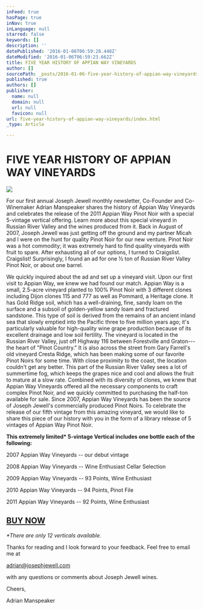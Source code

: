 ```yaml
---
inFeed: true
hasPage: true
inNav: true
inLanguage: null
starred: false
keywords: []
description: ''
datePublished: '2016-01-06T06:59:28.448Z'
dateModified: '2016-01-06T06:59:23.662Z'
title: FIVE YEAR HISTORY OF APPIAN WAY VINEYARDS
author: []
sourcePath: _posts/2016-01-06-five-year-history-of-appian-way-vineyards.md
published: true
authors: []
publisher:
  name: null
  domain: null
  url: null
  favicon: null
url: five-year-history-of-appian-way-vineyards/index.html
_type: Article

---
```

# FIVE YEAR HISTORY OF APPIAN WAY VINEYARDS
![](https://the-grid-user-content.s3-us-west-2.amazonaws.com/33c7a64e-a88d-4a61-bf75-90a5026ad119.jpg)

For our first annual Joseph Jewell monthly newsletter, Co-Founder and Co-Winemaker Adrian Manspeaker shares the history of Appian Way Vineyards and celebrates the release of the 2011 Appian Way Pinot Noir with a special 5-vintage vertical offering. Learn more about this special vineyard in Russian River Valley and the wines produced from it.
Back in August of 2007, Joseph Jewell was just getting off the ground and my partner Micah and I were on the hunt for quality Pinot Noir for our new venture. Pinot Noir was a hot commodity; it was extremely hard to find quality vineyards with fruit to spare. After exhausting all of our options, I turned to Craigslist. Craigslist! Surprisingly, I found an ad for one ½ ton of Russian River Valley Pinot Noir, or about one barrel. 

We quickly inquired about the ad and set up a vineyard visit. Upon our first visit to Appian Way, we knew we had found our match.
Appian Way is a small, 2.5-acre vineyard planted to 100% Pinot Noir with 3 different clones including Dijon clones 115 and 777 as well as Pommard, a Heritage clone. It has Gold Ridge soil, which has a well-draining, fine, sandy loam on the surface and a subsoil of golden-yellow sandy loam and fractured sandstone. This type of soil is derived from the remains of an ancient inland sea that slowly emptied into the Pacific three to five million years ago; it's particularly valuable for high-quality wine grape production because of its excellent drainage and low soil fertility.
The vineyard is located in the Russian River Valley, just off Highway 116 between Forestville and Graton---the heart of "Pinot Country." It is also across the street from Gary Farrell's old vineyard Cresta Ridge, which has been making some of our favorite Pinot Noirs for some time. With close proximity to the coast, the location couldn't get any better. This part of the Russian River Valley sees a lot of summertime fog, which keeps the grapes nice and cool and allows the fruit to mature at a slow rate. Combined with its diversity of clones, we knew that Appian Way Vineyards offered all the necessary components to craft complex Pinot Noir, and we quickly committed to purchasing the half-ton available for sale.
Since 2007, Appian Way Vineyards has been the source of Joseph Jewell's commercially produced Pinot Noirs. To celebrate the release of our fifth vintage from this amazing vineyard, we would like to share this piece of our history with you in the form of a library release of 5 vintages of Appian Way Pinot Noir. 

**This extremely limited\* 5-vintage Vertical includes one bottle each of the following:**

2007 Appian Way Vineyards -- our debut vintage

2008 Appian Way Vineyards -- Wine Enthusiast Cellar Selection

2009 Appian Way Vineyards -- 93 Points, Wine Enthusiast

2010 Appian Way Vineyards -- 94 Points, Pinot File

2011 Appian Way Vineyards -- 92 Points, Wine Enthusiast

## [BUY NOW][0]

_\*There are only 12 verticals available._

Thanks for reading and I look forward to your feedback. Feel free to email me at

[adrian@josephjewell.com][1]

with any questions or comments about Joseph Jewell wines.

Cheers,

Adrian Manspeaker

[0]: http://josephjewell.com/wines/detail/?item=appian-way-vineyard-vertical "Joseph Jewell Appian Way Vineyard Vertical"
[1]: mailto:adrian@josephjewell.com